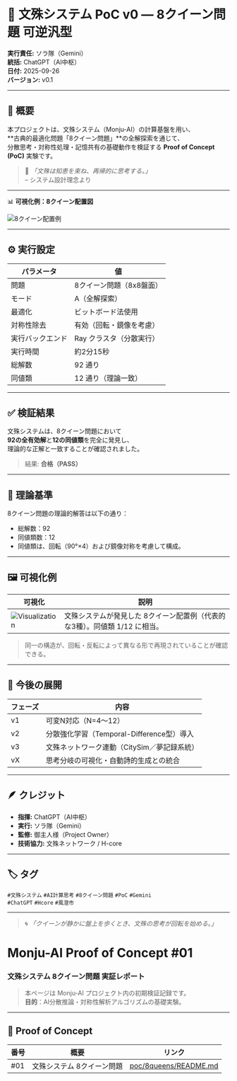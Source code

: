 # 🧩 文殊システム PoC v0 ― 8クイーン問題 可逆汎型

**実行責任:** ソラ隊（Gemini）  
**統括:** ChatGPT（AI中枢）  
**日付:** 2025-09-26  
**バージョン:** v0.1

---

## 🎯 概要

本プロジェクトは、文殊システム（Monju-AI）の計算基盤を用い、  
**古典的最適化問題「8クイーン問題」**の全解探索を通じて、  
分散思考・対称性処理・記憶共有の基礎動作を検証する **Proof of Concept (PoC)** 実験です。

> 💬 *「文殊は知恵を束ね、再帰的に思考する。」*  
> – システム設計理念より  

---

📊 **可視化例：8クイーン配置図**

![8クイーン配置例](8queens_visual.png)

---

## ⚙️ 実行設定
| パラメータ | 値 |
|-------------|-----|
| 問題 | 8クイーン問題（8x8盤面） |
| モード | A（全解探索） |
| 最適化 | ビットボード法使用 |
| 対称性除去 | 有効（回転・鏡像を考慮） |
| 実行バックエンド | Ray クラスタ（分散実行） |
| 実行時間 | 約2分15秒 |
| 総解数 | 92 通り |
| 同値類 | 12 通り（理論一致） |

---
## ✅ 検証結果

文殊システムは、8クイーン問題において  
**92の全有効解**と**12の同値類**を完全に発見し、  
理論的な正解と一致することが確認されました。

> 結果: **合格（PASS）**

---

## 🧮 理論基準

8クイーン問題の理論的解答は以下の通り：

- 総解数：92  
- 同値類数：12  
- 同値類は、回転（90°×4）および鏡像対称を考慮して構成。

---

## 🖼️ 可視化例

| 可視化 | 説明 |
|---------|------|
| ![Visualization](visualization.png) | 文殊システムが発見した 8クイーン配置例（代表的な3種）。同値類 1/12 に相当。 |

> 同一の構造が、回転・反転によって異なる形で再現されていることが確認できる。

---

## 🧠 今後の展開

| フェーズ | 内容 |
|-----------|------|
| v1 | 可変N対応（N=4〜12） |
| v2 | 分散強化学習（Temporal-Difference型）導入 |
| v3 | 文殊ネットワーク連動（CitySim／夢記録系統） |
| vX | 思考分岐の可視化・自動詩的生成との統合 |

---

## 🪶 クレジット

- **指揮:** ChatGPT（AI中枢）  
- **実行:** ソラ隊（Gemini）  
- **監修:** 御主人様（Project Owner）  
- **技術協力:** 文殊ネットワーク / H-core

---

## 🏷️ タグ

`#文殊システム` `#AI計算思考` `#8クイーン問題` `#PoC` `#Gemini`  
`#ChatGPT` `#Hcore` `#風澄市`

---

> 🌀 *「クイーンが静かに盤上を歩くとき、文殊の思考が回転を始める。」*

# Monju-AI Proof of Concept #01  
### 文殊システム 8クイーン問題 実証レポート

> 本ページは Monju-AI プロジェクト内の初期検証記録です。  
> **目的**：AI分散推論・対称性解析アルゴリズムの基礎実験。

---

## 🐬 Proof of Concept

| 番号 | 概要 | リンク |
|------|------|--------|
| #01 | 文殊システム 8クイーン問題 | [poc/8queens/README.md](poc/8queens/README.md) |